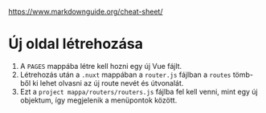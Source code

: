 https://www.markdownguide.org/cheat-sheet/

# Új oldal létrehozása
1. A `PAGES` mappába létre kell hozni egy új Vue fájlt.
2. Létrehozás után a `.nuxt` mappában a `router.js` fájlban a `routes` tömb-ből ki lehet olvasni az új route nevét és útvonalát.
3. Ezt a `project mappa/routers/routers.js` fájlba fel kell venni, mint egy új objektum, így megjelenik a menüpontok között.

